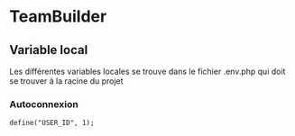 # TeamBuilder
## Variable local
Les différentes variables locales se trouve dans le fichier .env.php qui doit se trouver à la racine du projet
### Autoconnexion
``
define("USER_ID", 1);
``